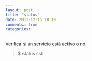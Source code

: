 ```yaml
---
layout: post
title: "status"
date: 2013-12-15 18:19
comments: true
categories: 
---
```

Verifica si un servicio está activo o no.

>$ status ssh

